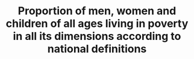---
comments_and_limitations: See indicator 1.2.1 for available US data on national poverty
  rate.
data_non_statistical: true
goal_meta_link: http://unstats.un.org/sdgs/files/metadata-compilation/Metadata-Goal-1.pdf
goal_meta_link_page: 6
graph: null
graph_status_notes: unk
graph_title: Proportion of men, women and children of all ages living in poverty in
  all its dimensions according to national definitions
graph_type: null
graph_type_description: unk
has_metadata: false
indicator: 1.2.2
indicator_name: Proportion of men, women and children of all ages living in poverty
  in all its dimensions according to national definitions
indicator_variable: pct_below_poverty
layout: indicator
permalink: /1-2-2/
published: true
reporting_status: notstarted
sdg_goal: 1
source_active_1: true
source_notes_1: null
source_title_1: null
target: By 2030, reduce at least by half the proportion of men, women and children
  of all ages living in poverty in all its dimensions according to national definitions.
target_id: '1.2'
title: Proportion of men, women and children of all ages living in poverty in all
  its dimensions according to national definitions
un_custodial_agency: 'National Governments (Partnering Agencies: UNICEF, World Bank,
  UNDP)'
un_designated_tier: '2'
variable_description: null
variable_notes: null
---